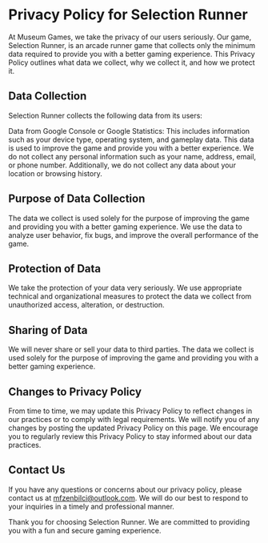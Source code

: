 # Privacy Policy for Selection Runner

At Museum Games, we take the privacy of our users seriously. Our game, Selection Runner, is an arcade runner game that collects only the minimum data required to provide you with a better gaming experience. This Privacy Policy outlines what data we collect, why we collect it, and how we protect it.

## Data Collection

Selection Runner collects the following data from its users:

Data from Google Console or Google Statistics: This includes information such as your device type, operating system, and gameplay data. This data is used to improve the game and provide you with a better experience.
We do not collect any personal information such as your name, address, email, or phone number. Additionally, we do not collect any data about your location or browsing history.

## Purpose of Data Collection

The data we collect is used solely for the purpose of improving the game and providing you with a better gaming experience. We use the data to analyze user behavior, fix bugs, and improve the overall performance of the game.

## Protection of Data

We take the protection of your data very seriously. We use appropriate technical and organizational measures to protect the data we collect from unauthorized access, alteration, or destruction.

## Sharing of Data

We will never share or sell your data to third parties. The data we collect is used solely for the purpose of improving the game and providing you with a better gaming experience.

## Changes to Privacy Policy

From time to time, we may update this Privacy Policy to reflect changes in our practices or to comply with legal requirements. We will notify you of any changes by posting the updated Privacy Policy on this page. We encourage you to regularly review this Privacy Policy to stay informed about our data practices.

## Contact Us

If you have any questions or concerns about our privacy policy, please contact us at mfzenbilci@outlook.com. We will do our best to respond to your inquiries in a timely and professional manner.

Thank you for choosing Selection Runner. We are committed to providing you with a fun and secure gaming experience.
